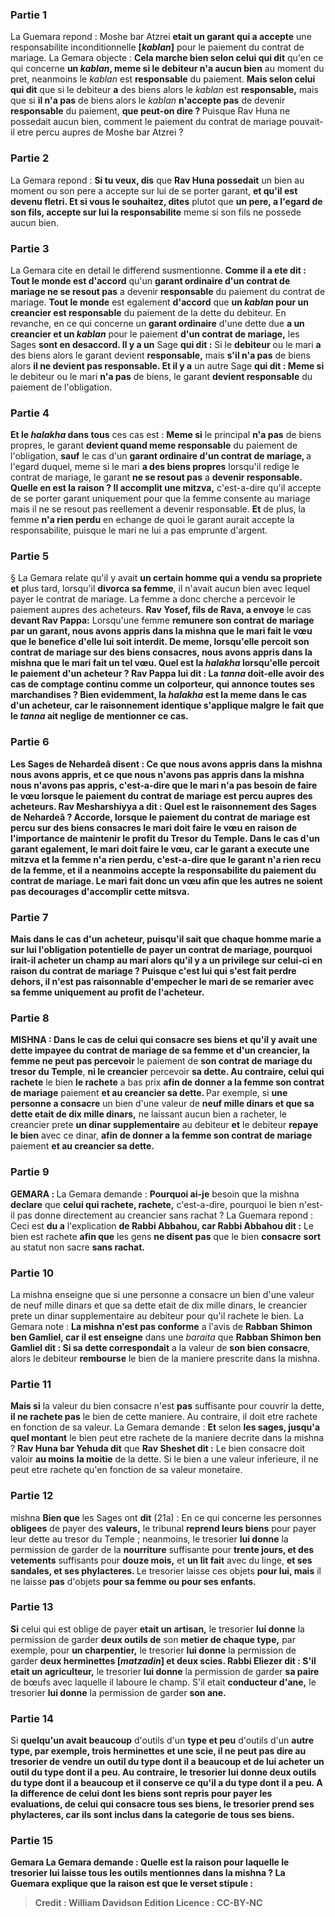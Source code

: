 
### Partie 1
La Guemara repond : Moshe bar Atzrei <b>etait un garant qui a accepte</b> une responsabilite inconditionnelle <b>[<i>kablan</i>]</b> pour le paiement du contrat de mariage. La Gemara objecte : <b>Cela marche bien selon celui qui dit</b> qu'en ce qui concerne <b>un <i>kablan</i>, meme si le debiteur n'a aucun bien</b> au moment du pret, neanmoins le <i>kablan</i> est <b>responsable</b> du paiement. <b>Mais selon celui qui dit</b> que si le debiteur <b>a</b> des biens alors le <i>kablan</i> est <b>responsable,</b> mais que si <b>il n'a pas</b> de biens alors le <i>kablan</i> <b>n'accepte pas</b> de devenir <b>responsable</b> du paiement, <b>que peut-on dire ? </b> Puisque Rav Huna ne possedait aucun bien, comment le paiement du contrat de mariage pouvait-il etre percu aupres de Moshe bar Atzrei ?

### Partie 2
La Gemara repond : <b>Si tu veux, dis</b> que <b>Rav Huna possedait</b> un bien au moment ou son pere a accepte sur lui de se porter garant, <b>et qu'il est devenu fletri. Et si vous le souhaitez, dites</b> plutot que <b>un pere, a l'egard de son fils, accepte sur lui la responsabilite</b> meme si son fils ne possede aucun bien.

### Partie 3
La Gemara cite en detail le differend susmentionne. <b>Comme il a ete dit : Tout le monde est d'accord</b> qu'un <b>garant ordinaire d'un contrat de mariage ne se resout pas</b> a devenir <b>responsable</b> du paiement du contrat de mariage. <b>Tout le monde</b> est egalement <b>d'accord</b> que <b>un <i>kablan</i> pour un creancier est responsable</b> du paiement de la dette du debiteur. En revanche, en ce qui concerne un <b>garant ordinaire</b> d'une dette due <b>a un creancier et un <i>kablan</i></b> pour le paiement <b>d'un contrat de mariage,</b> les Sages <b>sont en desaccord. Il y a un</b> Sage <b>qui dit :</b> Si le <b>debiteur</b> ou le mari <b>a</b> des biens alors le garant devient <b>responsable,</b> mais <b>s'il n'a pas</b> de biens alors <b>il ne devient pas responsable. Et il y a</b> un autre Sage <b>qui dit : Meme si</b> le debiteur ou le mari <b>n'a pas</b> de biens, le garant <b>devient responsable</b> du paiement de l'obligation.

### Partie 4
<b>Et le <i>halakha</i> dans tous</b> ces cas est : <b>Meme si</b> le principal <b>n'a pas</b> de biens propres, le garant <b>devient quand meme responsable</b> du paiement de l'obligation, <b>sauf</b> le cas d'un <b>garant ordinaire d'un contrat de mariage, </b> a l'egard duquel, meme si</b> le mari <b>a des biens propres</b> lorsqu'il redige le contrat de mariage, le garant <b>ne se resout pas</b> a <b>devenir responsable. Quelle en est la raison ? Il accomplit une mitzva,</b> c'est-a-dire qu'il accepte de se porter garant uniquement pour que la femme consente au mariage mais il ne se resout pas reellement a devenir responsable. <b>Et</b> de plus, la femme <b>n'a rien perdu</b> en echange de quoi le garant aurait accepte la responsabilite, puisque le mari ne lui a pas emprunte d'argent.

### Partie 5
§ La Gemara relate qu'il y avait <b>un certain homme qui a vendu sa propriete et</b> plus tard, lorsqu'il <b>divorca sa femme</b>, il n'avait aucun bien avec lequel payer le contrat de mariage. La femme a donc cherche a percevoir le paiement aupres des acheteurs. <b>Rav Yosef, fils de Rava, a envoye</b> le cas <b>devant Rav Pappa:</b> Lorsqu'une femme <b>remunere son contrat de mariage par <b>un garant, nous avons appris</b> dans la mishna que le mari fait le vœu que le benefice d'elle lui soit interdit. De meme, lorsqu'elle percoit son contrat de mariage sur des <b>biens consacres</b>, <b>nous avons appris</b> dans la mishna que le mari fait un tel vœu. <b>Quel est</b> la <i>halakha</i> lorsqu'elle percoit le paiement d'un <b>acheteur ?</b> Rav Pappa lui <b>dit : La <i>tanna</i> doit-elle avoir des cas de comptage continu</b> <b>comme un colporteur,</b> qui annonce toutes ses marchandises ? Bien evidemment, la <i>halakha</i> est la meme dans le cas d'un acheteur, car le raisonnement identique s'applique malgre le fait que le <i>tanna</i> ait neglige de mentionner ce cas.

### Partie 6
Les Sages <b>de Nehardeâ disent : Ce</b> que <b>nous avons appris</b> dans la mishna <b>nous avons appris,</b> et <b>ce</b> que <b>nous n'avons pas appris</b> dans la mishna <b>nous n'avons pas appris,</b> c'est-a-dire que le mari n'a pas besoin de faire le vœu lorsque le paiement du contrat de mariage est percu aupres des acheteurs. <b>Rav Mesharshiyya a dit : Quel est le raisonnement des</b> Sages <b>de Nehardeâ ? Accorde,</b> lorsque le paiement du contrat de mariage est percu sur des biens <b>consacres</b> le mari doit faire le vœu <b>en raison</b> de l'importance de maintenir le <b>profit du Tresor du Temple</b>. Dans le cas d'un <b>garant egalement,</b> le mari doit faire le vœu, car le garant a <b>execute une mitzva et</b> la femme <b>n'a rien perdu,</b> c'est-a-dire que le garant n'a rien recu de la femme, et il a neanmoins accepte la responsabilite du paiement du contrat de mariage. Le mari fait donc un vœu afin que les autres ne soient pas decourages d'accomplir cette mitsva.

### Partie 7
<b>Mais</b> dans le cas d'un <b>acheteur, puisqu'il sait que chaque</b> homme marie <b>a sur lui</b> l'obligation potentielle de payer <b>un contrat de mariage, pourquoi irait-il acheter</b> un champ au mari alors qu'il y a un privilege sur celui-ci en raison du contrat de mariage ? Puisque <b>c'est lui qui s'est fait perdre</b> dehors, il n'est pas raisonnable d'empecher le mari de se remarier avec sa femme uniquement au profit de l'acheteur.

### Partie 8
<strong>MISHNA :</strong> Dans le cas de <b>celui qui consacre ses biens et qu'il y avait</b> une dette impayee du <b>contrat de mariage de</b> sa <b>femme et</b> d'un creancier, la femme ne peut pas percevoir</b> le paiement de <b>son contrat de mariage du tresor du Temple</b>, <b>ni le creancier</b> percevoir <b>sa dette. Au contraire, celui qui rachete</b> le bien <b>le rachete</b> a bas prix <b>afin de donner a la femme son contrat de mariage</b> paiement <b>et au creancier sa dette. </b> Par exemple, si <b>une personne a consacre</b> un bien d'une valeur de <b>neuf mille dinars et que sa dette etait de dix mille dinars,</b> ne laissant aucun bien a racheter, le creancier prete <b>un dinar supplementaire</b> au debiteur <b>et</b> le debiteur <b>repaye le bien</b> avec ce dinar, <b>afin de donner a la femme son contrat de mariage</b> paiement <b>et au creancier sa dette.</b>

### Partie 9
<strong>GEMARA : </strong>La Gemara demande : <b>Pourquoi ai-je</b> besoin que la mishna <b>declare</b> que <b>celui qui rachete, rachete,</b> c'est-a-dire, pourquoi le bien n'est-il pas donne directement au creancier sans rachat ? La Guemara repond : Ceci est <b>du a</b> l'explication <b>de Rabbi Abbahou, car Rabbi Abbahou dit :</b> Le bien est rachete <b>afin que</b> les gens <b>ne disent pas</b> que le bien <b>consacre</b> <b>sort</b> au statut non sacre <b>sans rachat.</b>

### Partie 10
La mishna enseigne que si une personne a consacre un bien d'une valeur de neuf mille dinars et que sa dette etait de dix mille dinars, le creancier prete un dinar supplementaire au debiteur pour qu'il rachete le bien. La Gemara note : <b>La mishna n'est pas conforme</b> a l'avis de <b>Rabban Shimon ben Gamliel, car il est enseigne</b> dans une <i>baraita</i> que <b>Rabban Shimon ben Gamliel dit : Si sa dette correspondait</b> a la valeur de <b>son bien consacre</b>, alors le debiteur <b>rembourse</b> le bien de la maniere prescrite dans la mishna.

### Partie 11
<b>Mais si</b> la valeur du bien consacre n'est <b>pas</b> suffisante pour couvrir la dette, <b>il ne rachete pas</b> le bien de cette maniere. Au contraire, il doit etre rachete en fonction de sa valeur. La Gemara demande : <b>Et</b> selon <b>les sages, jusqu'a quel montant</b> le bien peut etre rachete de la maniere decrite dans la mishna ? <b>Rav Huna bar Yehuda dit</b> que <b>Rav Sheshet dit :</b> Le bien consacre doit valoir <b>au moins</b> <b>la moitie</b> de la dette. Si le bien a une valeur inferieure, il ne peut etre rachete qu'en fonction de sa valeur monetaire.

### Partie 12
mishna <b>Bien que</b> les Sages ont <b>dit</b> (21a) : En ce qui concerne les personnes <b>obligees</b> de payer des <b>valeurs,</b> le tribunal <b>reprend leurs biens</b> pour payer leur dette au tresor du Temple ; neanmoins, le tresorier <b>lui donne</b> la permission de garder de la <b>nourriture</b> suffisante pour <b>trente jours, et des vetements</b> suffisants pour <b>douze mois,</b> et <b>un lit fait</b> avec du linge, <b>et ses sandales, et ses phylacteres. </b> Le tresorier laisse ces objets <b>pour lui, mais</b> il ne laisse <b>pas</b> d'objets <b>pour sa femme ou pour ses enfants.</b>

### Partie 13
<b>Si</b> celui qui est oblige de payer <b>etait un artisan,</b> le tresorier <b>lui donne</b> la permission de garder <b>deux outils de</b> son <b>metier de chaque type,</b> par exemple, pour <b>un charpentier,</b> le tresorier <b>lui donne</b> la permission de garder <b>deux herminettes [<i>matzadin</i>] et deux scies. Rabbi Eliezer dit : S'il etait un agriculteur,</b> le tresorier <b>lui donne</b> la permission de garder <b>sa paire</b> de bœufs avec laquelle il laboure le champ. S'il etait <b>conducteur d'ane,</b> le tresorier <b>lui donne</b> la permission de garder <b>son ane.</b>

### Partie 14
Si <b>quelqu'un avait beaucoup</b> d'outils d'un <b>type et peu</b> d'outils d'un <b>autre <b>type,</b> par exemple, trois herminettes et une scie, <b>il</b> ne peut pas <b>dire</b> au tresorier <b>de vendre</b> un outil <b>du</b> type dont il a <b>beaucoup et de lui acheter</b> un outil <b>du</b> type dont il a <b>peu. Au contraire,</b> le tresorier lui <b>donne deux</b> outils <b>du type</b> dont il a <b>beaucoup et</b> il conserve <b>ce qu'il a du type</b> dont il a <b>peu. </b> A la difference de celui dont les biens sont repris pour payer les evaluations, de <b>celui qui consacre</b> tous <b>ses biens,</b> le tresorier <b>prend ses phylacteres,</b> car ils sont inclus dans la categorie de tous ses biens.

### Partie 15
Gemara La Gemara demande : <b>Quelle est la raison</b> pour laquelle le tresorier lui laisse tous les outils mentionnes dans la mishna ? La Guemara explique que la raison est <b>que</b> le <b>verset stipule :</b>

>Credit : William Davidson Edition
>Licence : CC-BY-NC